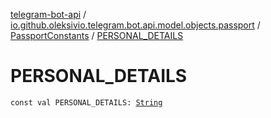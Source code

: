 [telegram-bot-api](../../index.md) / [io.github.oleksivio.telegram.bot.api.model.objects.passport](../index.md) / [PassportConstants](index.md) / [PERSONAL_DETAILS](./-p-e-r-s-o-n-a-l_-d-e-t-a-i-l-s.md)

# PERSONAL_DETAILS

`const val PERSONAL_DETAILS: `[`String`](https://kotlinlang.org/api/latest/jvm/stdlib/kotlin/-string/index.html)